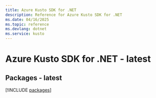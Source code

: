 ```yaml
---
title: Azure Kusto SDK for .NET
description: Reference for Azure Kusto SDK for .NET
ms.date: 04/16/2025
ms.topic: reference
ms.devlang: dotnet
ms.service: kusto
---
```

# Azure Kusto SDK for .NET - latest
## Packages - latest
[!INCLUDE [packages](kusto-index.md)]